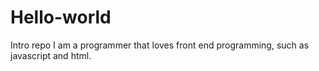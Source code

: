 # Hello-world
Intro repo 
I am a programmer that loves front end programming, such as javascript and html.
